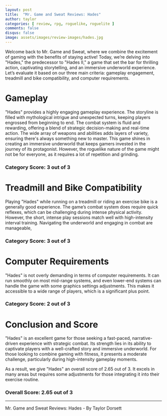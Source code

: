 ```yaml
---
layout: post
title:  "Mr. Game and Sweat Reviews: Hades"
author: taylor
categories: [ review, rpg, roguelike, roguelite ]
comments: false
disqus: false
image: assets/images/review-images/hades.jpg
---
```


Welcome back to Mr. Game and Sweat, where we combine the excitement of gaming with the benefits of staying active! Today, we’re delving into "Hades," the predecessor to "Hades II," a game that set the bar for thrilling action, captivating storytelling, and an immersive underworld experience. Let’s evaluate it based on our three main criteria: gameplay engagement, treadmill and bike compatibility, and computer requirements.

# Gameplay

"Hades" provides a highly engaging gameplay experience. The storyline is filled with mythological intrigue and unexpected turns, keeping players engrossed from beginning to end. The combat system is fluid and rewarding, offering a blend of strategic decision-making and real-time action. The wide array of weapons and abilities adds layers of variety, ensuring there's always something new to master. This game shines in creating an immersive underworld that keeps gamers invested in the journey of its protagonist. However, the roguelike nature of the game might not be for everyone, as it requires a lot of repetition and grinding.

### Category Score: 3 out of 3

# Treadmill and Bike Compatibility

Playing "Hades" while running on a treadmill or riding an exercise bike is a generally good experience. The game’s combat system does require quick reflexes, which can be challenging during intense physical activity. However, the short, intense play sessions match well with high-intensity interval training. Navigating the underworld and engaging in combat are manageable,

### Category Score: 3 out of 3

# Computer Requirements

"Hades" is not overly demanding in terms of computer requirements. It can run smoothly on most mid-range systems, and even lower-end systems can handle the game with some graphics settings adjustments. This makes it accessible to a wide range of players, which is a significant plus point.

### Category Score: 2 out of 3

# Conclusion and Score

"Hades" is an excellent game for those seeking a fast-paced, narrative-driven experience with strategic combat. Its strength lies in its ability to captivate players with a well-crafted story and immersive underworld. For those looking to combine gaming with fitness, it presents a moderate challenge, particularly during high-intensity gameplay moments.

As a result, we give "Hades" an overall score of 2.65 out of 3. It excels in many areas but requires some adjustments for those integrating it into their exercise routine.

### Overall Score: 2.65 out of 3

---

Mr. Game and Sweat Reviews: Hades - By Taylor Dorsett
